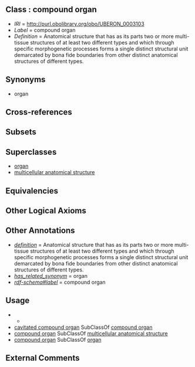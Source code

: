 
## Class : compound organ

 * *IRI* = http://purl.obolibrary.org/obo/UBERON_0003103
 * *Label* = compound organ
 * *Definition* = Anatomical structure that has as its parts two or more multi-tissue structures of at least two different types and which through specific morphogenetic processes forms a single distinct structural unit demarcated by bona fide boundaries from other distinct anatomical structures of different types.

## Synonyms

 * organ

## Cross-references


## Subsets


## Superclasses

 * [organ](../../UBERON/62/UBERON_0000062.md)
 * [multicellular anatomical structure](../../UBERON/00/UBERON_0010000.md)

## Equivalencies


## Other Logical Axioms


## Other Annotations

 * *[definition](../../IAO/15/IAO_0000115.md)* = Anatomical structure that has as its parts two or more multi-tissue structures of at least two different types and which through specific morphogenetic processes forms a single distinct structural unit demarcated by bona fide boundaries from other distinct anatomical structures of different types.
 * *[has_related_synonym](../../ym/oboInOwl#hasRelatedSynonym.md)* = organ
 * *[rdf-schema#label](../../el/rdf-schema#label.md)* = compound organ

## Usage

 * -
 * [cavitated compound organ](../../UBERON/89/UBERON_0000489.md) SubClassOf [compound organ](../../UBERON/03/UBERON_0003103.md)
 * [compound organ](../../UBERON/03/UBERON_0003103.md) SubClassOf [multicellular anatomical structure](../../UBERON/00/UBERON_0010000.md)
 * [compound organ](../../UBERON/03/UBERON_0003103.md) SubClassOf [organ](../../UBERON/62/UBERON_0000062.md)

## External Comments

